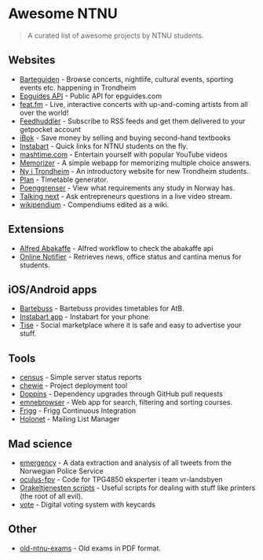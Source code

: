 # Awesome NTNU

> A curated list of awesome projects by NTNU students.

## Websites
- [Barteguiden](http://barteguiden.no/) - Browse concerts, nightlife, cultural events, sporting events etc. happening in Trondheim
- [Epguides API](http://epguides.frecar.no) - Public API for epguides.com
- [feat.fm](http://feat.fm) - Live, interactive concerts with up-and-coming artists from all over the world!
- [Feedhuddler](https://feedhuddler.com) - Subscribe to RSS feeds and get them delivered to your getpocket account
- [iBok](https://ibok.no/) - Save money by selling and buying second-hand textbooks
- [Instabart](https://github.com/mortenvn/instabart) - Quick links for NTNU students on the fly.
- [mashtime.com](http://www.mashtime.com) - Entertain yourself with popular YouTube videos
- [Memorizer](https://github.com/cXhristian/memorizer) - A simple webapp for memorizing multiple choice answers.
- [Ny i Trondheim](https://github.com/webkom/nyitrondheim) - An introductory website for new Trondheim students.
- [Plan](https://github.com/adamcik/plan) - Timetable generator.
- [Poenggrenser](http://poenggrenser.no) - View what requirements any study in Norway has.
- [Talking next](http://talkingnext.io) - Ask entrepreneurs questions in a live video stream.
- [wikipendium](https://github.com/stianjensen/wikipendium.no) - Compendiums edited as a wiki.

## Extensions
- [Alfred Abakaffe](https://github.com/relekang/alfred-abakaffe) - Alfred workflow to check the abakaffe api
- [Online Notifier](https://github.com/appKom/notifier) - Retrieves news, office status and cantina menus for students.

## iOS/Android apps
- [Bartebuss](http://bartebuss.no) - Bartebuss provides timetables for AtB.
- [Instabart app](https://github.com/mortenvn/instabart-apps) - Instabart for your phone.
- [Tise](https://www.facebook.com/tiseapp) - Social marketplace where it is safe and easy to advertise your stuff.

## Tools
- [census](https://github.com/webkom/census) - Simple server status reports
- [chewie](https://github.com/webkom/chewie) - Project deployment tool
- [Doppins](https://doppins.com) - Dependency upgrades through GitHub pull requests
- [emnebrowser](https://github.com/Aqwis/emnebrowser) - Web app for search, filtering and sorting courses.
- [Frigg](https://frigg.io) - Frigg Continuous Integration 
- [Holonet](https://github.com/webkom/holonet) - Mailing List Manager

## Mad science
- [emergency](https://github.com/BustByte/emergency.bustbyte.no) - A data extraction and analysis of all tweets from the Norwegian Police Service
- [oculus-fpv](https://github.com/Matsemann/oculus-fpv) - Code for TPG4850 eksperter i team vr-landsbyen
- [Orakeltjenesten scripts](https://github.com/Orakeltjenesten/scripts) - Useful scripts for dealing with stuff like printers (the root of all evil).
- [vote](https://github.com/webkom/vote) - Digital voting system with keycards

## Other 
- [old-ntnu-exams](https://github.com/dvikan/old-ntnu-exams) - Old exams in PDF format.
